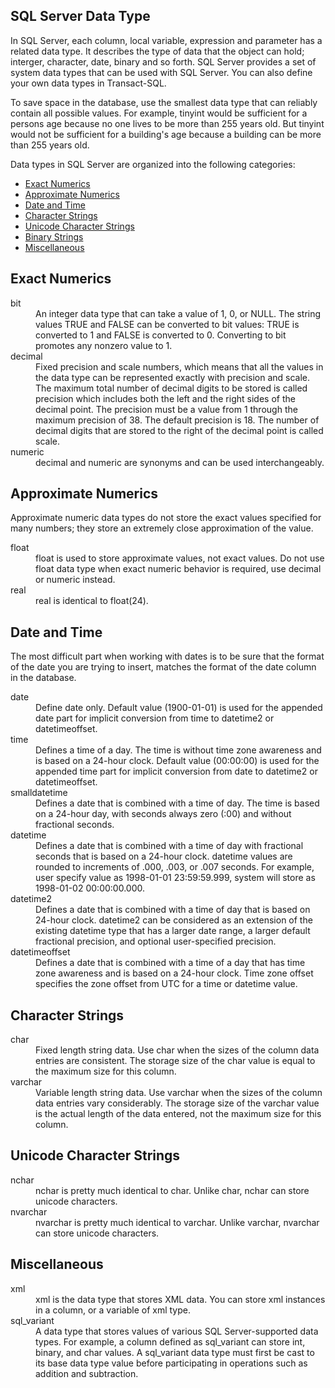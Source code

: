 ## SQL Server Data Type

In SQL Server, each column, local variable, expression and parameter has a related data type. It describes the type of data that the object can hold; interger, character, date, binary and so forth. SQL Server provides a set of system data types that can be used with SQL Server. You can also define your own data types in Transact-SQL.<!--more-->

To save space in the database, use the smallest data type that can reliably contain all possible values. For example, tinyint would be sufficient for a persons age because no one lives to be more than 255 years old. But tinyint would not be sufficient for a building's age because a building can be more than 255 years old.

Data types in SQL Server are organized into the following categories:

* [Exact Numerics](#exact-numerics)
* [Approximate Numerics](#approximate-numerics)
* [Date and Time](#date-and-time)
* [Character Strings](#character-strings)
* [Unicode Character Strings](#unicode-character-strings)
* [Binary Strings](#binary-strings)
* [Miscellaneous](#miscellaneous)

## Exact Numerics

<dl>
  <dt>bit</dt>
  <dd>An integer data type that can take a value of 1, 0, or NULL. The string values TRUE and FALSE can be converted to bit values: TRUE is converted to 1 and FALSE is converted to 0. Converting to bit promotes any nonzero value to 1.</dd>
  <dt>decimal</dt>
  <dd>Fixed precision and scale numbers, which means that all the values in the data type can be represented exactly with precision and scale. The maximum total number of decimal digits to be stored is called precision which includes both the left and the right sides of the decimal point. The precision must be a value from 1 through the maximum precision of 38. The default precision is 18. The number of decimal digits that are stored to the right of the decimal point is called scale.</dd>
  <dt>numeric</dt>
  <dd>decimal and numeric are synonyms and can be used interchangeably.</dd>
</dl>
  
## Approximate Numerics
Approximate numeric data types do not store the exact values specified for many numbers; they store an extremely close approximation of the value.

<dl>
  <dt>float</dt>
  <dd>float is used to store approximate values, not exact values. Do not use float data type when exact numeric behavior is required, use decimal or numeric instead.</dd>
  <dt>real</dt>
  <dd>real is identical to float(24).</dd>
</dl>  

## Date and Time
The most difficult part when working with dates is to be sure that the format of the date you are trying to insert, matches the format of the date column in the database.

<dl>
  <dt>date</dt>
  <dd>Define date only. Default value (1900-01-01) is used for the appended date part for implicit conversion from time to datetime2 or datetimeoffset.</dd>
  <dt>time</dt>
  <dd>Defines a time of a day. The time is without time zone awareness and is based on a 24-hour clock. Default value (00:00:00) is used for the appended time part for implicit conversion from date to datetime2 or datetimeoffset.</dd>
  <dt>smalldatetime</dt>
  <dd>Defines a date that is combined with a time of day. The time is based on a 24-hour day, with seconds always zero (:00) and without fractional seconds.</dd>
  <dt>datetime</dt>
  <dd>Defines a date that is combined with a time of day with fractional seconds that is based on a 24-hour clock. datetime values are rounded to increments of .000, .003, or .007 seconds. For example, user specify value as 1998-01-01 23:59:59.999, system will store as 1998-01-02 00:00:00.000.</dd>
  <dt>datetime2</dt>
  <dd>Defines a date that is combined with a time of day that is based on 24-hour clock. datetime2 can be considered as an extension of the existing datetime type that has a larger date range, a larger default fractional precision, and optional user-specified precision.</dd>
  <dt>datetimeoffset</dt>
  <dd>Defines a date that is combined with a time of a day that has time zone awareness and is based on a 24-hour clock. Time zone offset specifies the zone offset from UTC for a time or datetime value.</dd>
</dl>

## Character Strings
<dl>
  <dt>char</dt>
  <dd>Fixed length string data. Use char when the sizes of the column data entries are consistent. The storage size of the char value is equal to the maximum size for this column.</dd>
  <dt>varchar</dt>
  <dd>Variable length string data. Use varchar when the sizes of the column data entries vary considerably. The storage size of the varchar value is the actual length of the data entered, not the maximum size for this column.</dd>
</dl>

## Unicode Character Strings

<dl>
  <dt>nchar</dt>
  <dd>nchar is pretty much identical to char. Unlike char, nchar can store unicode characters.</dd>
  <dt>nvarchar</dt>
  <dd>nvarchar is pretty much identical to varchar. Unlike varchar, nvarchar can store unicode characters.</dd>
</dl>  

## Miscellaneous

<dl>
  <dt>xml</dt>
  <dd>xml is the data type that stores XML data. You can store xml instances in a column, or a variable of xml type.</dd>
  <dt>sql_variant</dt>
  <dd>A data type that stores values of various SQL Server-supported data types. For example, a column defined as sql_variant can store int, binary, and char values. A sql_variant data type must first be cast to its base data type value before participating in operations such as addition and subtraction.</dd>
</dl>
